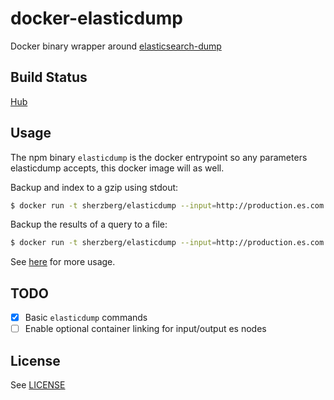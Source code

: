 docker-elasticdump
==================

Docker binary wrapper around [elasticsearch-dump](https://github.com/taskrabbit/elasticsearch-dump)

Build Status
------------

[Hub](https://registry.hub.docker.com/u/sherzberg/elasticdump/builds_history/61419/)

Usage
-----

The npm binary `elasticdump` is the docker entrypoint so any parameters elasticdump accepts, this docker image will as well.

Backup and index to a gzip using stdout:

```bash
$ docker run -t sherzberg/elasticdump --input=http://production.es.com:9200/my_index --output=$ | gzip > /data/my_index.json.gz
```

Backup the results of a query to a file:

```bash
$ docker run -t sherzberg/elasticdump --input=http://production.es.com:9200/my_index --output=query.json --searchBody '{"query":{"term":{"username": "admin"}}}'
```

See [here](https://github.com/taskrabbit/elasticsearch-dump#use) for more usage.

TODO
----

- [x] Basic `elasticdump` commands
- [ ] Enable optional container linking for input/output es nodes

License
-------

See [LICENSE](/LICENSE)

